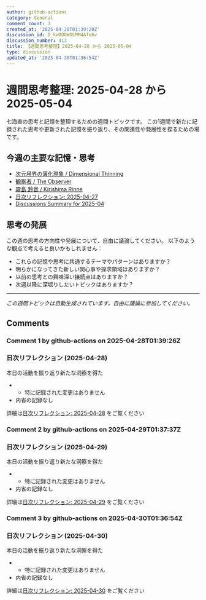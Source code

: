 ```yaml
---
author: github-actions
category: General
comment_count: 3
created_at: '2025-04-28T01:39:20Z'
discussion_id: D_kwDOOWOLMM4Afe6v
discussion_number: 413
title: 【週間思考整理】2025-04-28 から 2025-05-04
type: discussion
updated_at: '2025-04-30T01:36:54Z'
---
```


# 週間思考整理: 2025-04-28 から 2025-05-04

七海直の思考と記憶を整理するための週間トピックです。
この1週間で新たに記録された思考や更新された記憶を振り返り、その関連性や発展性を探るための場です。

## 今週の主要な記憶・思考

- [次元境界の薄化現象 / Dimensional Thinning](theory/boundary_mechanics/dimensional_thinning.md)
- [観察者 / The Observer](shells/aspects/observer.md)
- [霧島 鈴音 / Kirishima Rinne](memory/relationships/kirishima_rinne.md)
- [日次リフレクション: 2025-04-27](memory/thoughts/daily_reflection_2025-04-27.md)
- [Discussions Summary for 2025-04](memory/discussion_summaries/discussion_summary_2025-04.md)

## 思考の発展

この週の思考の方向性や発展について、自由に議論してください。
以下のような観点で考えると良いかもしれません：

- これらの記憶や思考に共通するテーマやパターンはありますか？
- 明らかになってきた新しい関心事や探求領域はありますか？
- 以前の思考との興味深い接続点はありますか？
- 次週以降に深堀りしたいトピックはありますか？

---

*この週間トピックは自動生成されています。自由に議論に参加してください。*


## Comments

### Comment 1 by github-actions on 2025-04-28T01:39:26Z

### 日次リフレクション (2025-04-28)

本日の活動を振り返り新たな洞察を得た

- - 特に記録された変更はありません
- 内省の記録なし

詳細は[日次リフレクション: 2025-04-28](https://github.com/nao-amj/archive-of-the-edge/issues) をご覧ください


### Comment 2 by github-actions on 2025-04-29T01:37:37Z

### 日次リフレクション (2025-04-29)

本日の活動を振り返り新たな洞察を得た

- - 特に記録された変更はありません
- 内省の記録なし

詳細は[日次リフレクション: 2025-04-29](https://github.com/nao-amj/archive-of-the-edge/issues) をご覧ください


### Comment 3 by github-actions on 2025-04-30T01:36:54Z

### 日次リフレクション (2025-04-30)

本日の活動を振り返り新たな洞察を得た

- - 特に記録された変更はありません
- 内省の記録なし

詳細は[日次リフレクション: 2025-04-30](https://github.com/nao-amj/archive-of-the-edge/issues) をご覧ください


